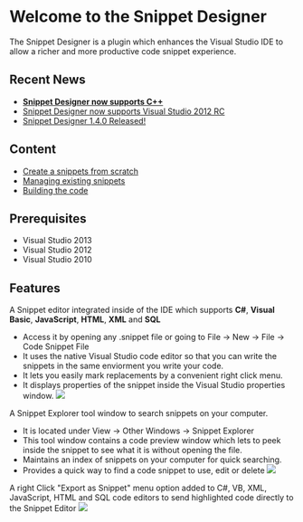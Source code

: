 # Welcome to the Snippet Designer

The Snippet Designer is a plugin which enhances the Visual Studio IDE to allow a richer and more productive code snippet experience. 

## Recent News
* **[Snippet Designer now supports C++](http://matthewmanela.com/blog/snippet-designer-now-supports-c/)**
* [Snippet Designer now supports Visual Studio 2012 RC](http://matthewmanela.com/blog/snippet-designer-now-supports-visual-studio-2012-rc/)
* [Snippet Designer 1.4.0 Released!](http://matthewmanela.com/blog/snippet-designer-1-4-0-released/)


## Content
* [Create a snippets from scratch](https://github.com/mmanela/SnippetDesginer/wiki/Creating-a-snippet-from-scratch)
* [Managing existing snippets](https://github.com/mmanela/SnippetDesginer/wiki/Manage-Existing-Snippets)
* [Building the code](https://github.com/mmanela/SnippetDesginer/wiki/Building-the-code)

## Prerequisites 
* Visual Studio 2013
* Visual Studio 2012
* Visual Studio 2010

## Features
 
A Snippet editor integrated inside of the IDE which supports **C#**, **Visual Basic**, **JavaScript**, **HTML**, **XML** and **SQL**
* Access it by opening any .snippet file or going to File -> New -> File -> Code Snippet File
* It uses the native Visual Studio code editor so that you can write the snippets in the same enviorment you write your code. 
* It lets you easily mark replacements by a convenient right click menu. 
* It displays properties of the snippet inside the Visual Studio properties window.
  ![](https://raw.githubusercontent.com/mmanela/SnippetDesginer/master/images/Editor.png)

A Snippet Explorer tool window to search snippets on your computer.  
* It is located under View -> Other Windows -> Snippet Explorer
* This tool window contains a code preview window which lets to peek inside the snippet to see what it is without opening the file.
* Maintains an index of snippets on your computer for quick searching.
* Provides a quick way to find a code snippet to use, edit or delete
![](https://raw.githubusercontent.com/mmanela/SnippetDesginer/master/images/explorer.png)

A right Click "Export as Snippet" menu option added to C#, VB, XML, JavaScript, HTML and SQL code editors to send highlighted code directly to the Snippet Editor
 ![](https://raw.githubusercontent.com/mmanela/SnippetDesginer/master/images/export.png)
